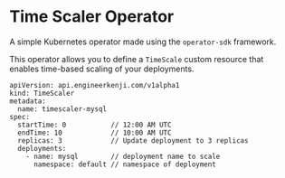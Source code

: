 # Time Scaler Operator

A simple Kubernetes operator made using the `operator-sdk` framework.

This operator allows you to define a `TimeScale` custom resource that enables time-based scaling of your deployments.
```
apiVersion: api.engineerkenji.com/v1alpha1
kind: TimeScaler
metadata:
  name: timescaler-mysql
spec:
  startTime: 0           // 12:00 AM UTC
  endTime: 10            // 10:00 AM UTC
  replicas: 3            // Update deployment to 3 replicas
  deployments:
    - name: mysql        // deployment name to scale
      namespace: default // namespace of deployment

```
